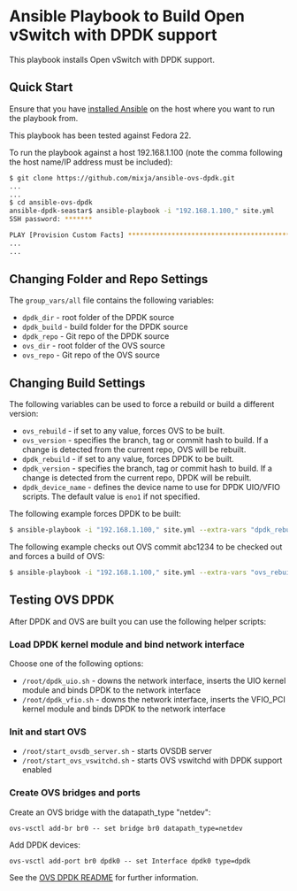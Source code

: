 # Ansible Playbook to Build Open vSwitch with DPDK support

This playbook installs Open vSwitch with DPDK support.

## Quick Start
Ensure that you have [installed Ansible](http://docs.ansible.com/ansible/intro_installation.html) on the host where you want to run the playbook from.

This playbook has been tested against Fedora 22.

To run the playbook against a host 192.168.1.100 (note the comma following the host name/IP address must be included):

```bash 
$ git clone https://github.com/mixja/ansible-ovs-dpdk.git 
...
...
$ cd ansible-ovs-dpdk
ansible-dpdk-seastar$ ansible-playbook -i "192.168.1.100," site.yml
SSH password: *******

PLAY [Provision Custom Facts] *************************************************
...
...
```

## Changing Folder and Repo Settings

The `group_vars/all` file contains the following variables:

- `dpdk_dir` - root folder of the DPDK source
- `dpdk_build` - build folder for the DPDK source
- `dpdk_repo` - Git repo of the DPDK source
- `ovs_dir` - root folder of the OVS source
- `ovs_repo` - Git repo of the OVS source

## Changing Build Settings

The following variables can be used to force a rebuild or build a different version:

- `ovs_rebuild` - if set to any value, forces OVS to be built.
- `ovs_version` - specifies the branch, tag or commit hash to build.  If a change is detected from the current repo, OVS will be rebuilt.
- `dpdk_rebuild` - if set to any value, forces DPDK to be built.
- `dpdk_version` - specifies the branch, tag or commit hash to build.  If a change is detected from the current repo, DPDK will be rebuilt.
- `dpdk_device_name` - defines the device name to use for DPDK UIO/VFIO scripts.  The default value is `eno1` if not specified.

The following example forces DPDK to be built:

```bash
$ ansible-playbook -i "192.168.1.100," site.yml --extra-vars "dpdk_rebuild=true"
```

The following example checks out OVS commit abc1234 to be checked out and forces a build of OVS:

```bash
$ ansible-playbook -i "192.168.1.100," site.yml --extra-vars "ovs_rebuild=true ovs_version=abc1234"
``` 

## Testing OVS DPDK 

After DPDK and OVS are built you can use the following helper scripts:

### Load DPDK kernel module and bind network interface

Choose one of the following options:

- `/root/dpdk_uio.sh` - downs the network interface, inserts the UIO kernel module and binds DPDK to the network interface
- `/root/dpdk_vfio.sh` - downs the network interface, inserts the VFIO_PCI kernel module and binds DPDK to the network interface

### Init and start OVS

- `/root/start_ovsdb_server.sh` - starts OVSDB server
- `/root/start_ovs_vswitchd.sh` - starts OVS vswitchd with DPDK support enabled

### Create OVS bridges and ports

Create an OVS bridge with the datapath_type "netdev":

`ovs-vsctl add-br br0 -- set bridge br0 datapath_type=netdev`

Add DPDK devices:

`ovs-vsctl add-port br0 dpdk0 -- set Interface dpdk0 type=dpdk`

See the [OVS DPDK README](https://github.com/openvswitch/ovs/blob/master/INSTALL.DPDK.md) for further information.